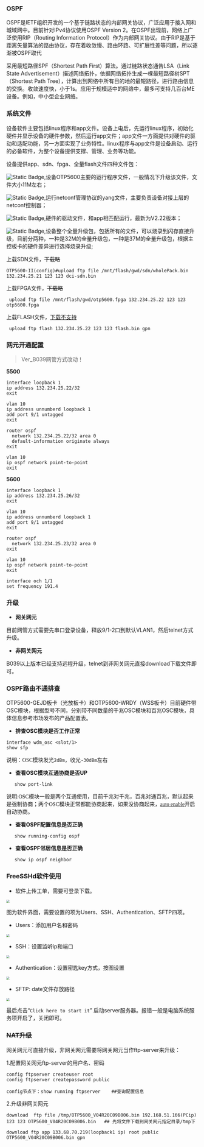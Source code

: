 ### OSPF

OSPF是IETF组织开发的一个基于链路状态的内部网关协议，广泛应用于接入网和城域网中。目前针对IPv4协议使用OSPF Version 2。在OSPF出现前，网络上广泛使用RIP（Routing Information Protocol）作为内部网关协议。由于RIP是基于距离矢量算法的路由协议，存在着收敛慢、路由环路、可扩展性差等问题，所以逐渐被OSPF取代

采用最短路径SPF（Shortest Path First）算法。通过链路状态通告LSA（Link State Advertisement）描述网络拓扑，依据网络拓扑生成一棵最短路径树SPT（Shortest Path Tree），计算出到网络中所有目的地的最短路径，进行路由信息的交换。收敛速度快，小于1s。应用于规模适中的网络中，最多可支持几百台ME设备。例如，中小型企业网络。

### 系统文件

设备软件主要包括linux程序和app文件。设备上电后，先运行linux程序，初始化硬件并显示设备的硬件参数，然后运行app文件；app文件一方面提供对硬件的驱动和适配功能，另一方面实现了业务特性。linux程序与app文件是设备启动、运行的必备软件，为整个设备提供支撑、管理、业务等功能。

设备提供app、sdn、fpga、全量flash文件四种文件包：

![Static Badge](https://img.shields.io/badge/APP-purple),设备OTP5600主要的运行程序文件，一般情况下升级该文件，文件大小11M左右；

![Static Badge](https://img.shields.io/badge/SDN-purple),运行netconf管理协议的yang文件，主要负责设备对接上层的netconf控制器；

![Static Badge](https://img.shields.io/badge/fpga-purple),硬件的驱动文件，和app相匹配运行，最新为V2.22版本；

![Static Badge](https://img.shields.io/badge/FLASH-purple),设备整个全量升级包，包括所有的文件，可以烧录到闪存直接升级，目前分两种，一种是32M的全量升级包，一种是37M的全量升级包，根据主控板卡的硬件差异进行选择烧录升级;

上载SDN文件，~~下载略~~

```
OTP5600-II(config)#upload ftp file /mnt/flash/gwd/sdn/wholePack.bin 132.234.25.21 123 123 dci-sdn.bin
```

上载FPGA文件，~~下载略~~

```
 upload ftp file /mnt/flash/gwd/otp5600.fpga 132.234.25.22 123 123 otp5600.fpga
```

上载FLASH文件，<u>下载不支持</u>

```
 upload ftp flash 132.234.25.22 123 123 flash.bin gpn
```

### 网元开通配置

> Ver_B039网管方式改动！

**5500**

```
interface loopback 1
ip address 132.234.25.22/32
exit
```

```
vlan 10
ip address unnumberd loopback 1
add port 9/1 untagged
exit
```

```
router ospf
  network 132.234.25.22/32 area 0
  default-information originate always			
exit
```

```
vlan 10
ip ospf network point-to-point
exit
```

**5600**

```
interface loopback 1
ip address 132.234.25.26/32
exit
```

```
vlan 10
ip address unnumberd loopback 1
add port 9/1 untagged
exit
```

```
router ospf
  network 132.234.25.23/32 area 0		
exit
```

```
vlan 10
ip ospf network point-to-point
exit
```

```
interface och 1/1
set frequency 191.4
```

### 升级

- <strong>网关网元</strong>

目前网管方式需要先串口登录设备，释放9/1-2口到默认VLAN1，然后telnet方式升级。

- <strong>非网关网元</strong>

B039以上版本已经支持远程升级，telnet到非网关网元直接download下载文件即可。

### OSPF路由不通排查

OTP5600-GEJD板卡（光放板卡）和OTP5600-WRDY（WSS板卡）目前硬件带OSC模块，根据型号不同，分别带不同数量的千兆OSC模块和百兆OSC模块，具体信息参考市场发布的产品配置表。

- <strong>排查OSC模块是否工作正常</strong>


```
interface wdm_osc <slot/1>
show sfp
```

<font face="仿宋">说明：OSC模块发光`2dBm`，收光`-30dBm`左右</font>

- <strong>查看OSC模块互通协商是否UP</strong>


```
   show port-link
```

<font face="仿宋">说明:OSC模块一般是两个互通使用，目前千兆对千兆，百兆对通百兆，默认起来是强制协商；两个OSC模块正常都能协商起来，如果没协商起来，<u>auto enable</u>开启自动协商。</font> 

- <strong>查看OSPF配置信息是否正确</strong>


```
   show running-config ospf 
```

- <strong>查看OSPF邻居信息是否正确</strong>


```
   show ip ospf neighbor
```

### FreeSSHd软件使用

- 软件上传工单，需要可登录下载。

<img src="https://gitbook-pic-1301999062.cos.ap-beijing.myqcloud.com/2023-09-22_153810.png" style="zoom:50%;" />  

图为软件界面，需要设置的项为Users、SSH、Authentication、SFTP四项。

- Users：添加用户名和密码

<img src="https://gitbook-pic-1301999062.cos.ap-beijing.myqcloud.com/2023-09-22_154252.png" style="zoom:53%;" /> 

- SSH：设置监听ip和端口

<img src="https://gitbook-pic-1301999062.cos.ap-beijing.myqcloud.com/2023-09-22_154622.png" style="zoom:50%;" /> 

- Authentication：设置密匙key方式，按图设置

<img src="https://gitbook-pic-1301999062.cos.ap-beijing.myqcloud.com/2023-09-22_160031.png" style="zoom:50%;" />  

- SFTP:    date文件存放路径

<img src="https://gitbook-pic-1301999062.cos.ap-beijing.myqcloud.com/2023-09-22_155807.png" style="zoom:50%;" /> 

最后点击“`Click here to start it`” 启动server服务器。报错一般是电脑系统服务项开启了，关闭即可。

### ~~NAT升级~~

网关网元可直接升级，非网关网元需要将网关网元当作ftp-server来升级：

1.配置网关网元ftp-server的用户名、密码

```
config ftpserver createuser root
config ftpserver createpassword public

config节点下：show running ftpserver    ##查询配置信息
```

2.升级非网关网元

```
download  ftp file /tmp/OTP5600_V04R20C09B006.bin 192.168.51.166(PCip) 123 123 OTP5600_V04R20C09B006.bin   ## 先将文件下载到网关网元指定目录/tmp下
```

```
download ftp app 133.68.70.219(loopback1 ip) root public OTP5600_V04R20C09B006.bin gpn
```

